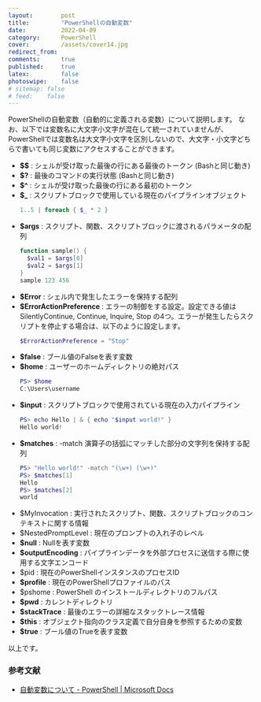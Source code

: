 ```yaml
---
layout:        post
title:         "PowerShellの自動変数"
date:          2022-04-09
category:      PowerShell
cover:         /assets/cover14.jpg
redirect_from:
comments:      true
published:     true
latex:         false
photoswipe:    false
# sitemap: false
# feed:    false
---
```


PowerShellの自動変数（自動的に定義される変数）について説明します。
なお、以下では変数名に大文字小文字が混在して統一されていませんが、PowerShellでは変数名は大文字小文字を区別しないので、大文字・小文字どちらで書いても同じ変数にアクセスすることができます。

- **$$** : シェルが受け取った最後の行にある最後のトークン (Bashと同じ動き)
- **$?** : 最後のコマンドの実行状態 (Bashと同じ動き)
- **$^** : シェルが受け取った最後の行にある最初のトークン
- **$_** : スクリプトブロックで使用している現在のパイプラインオブジェクト
  ```ps1
  1..5 | foreach { $_ * 2 }
  ```
- **$args** : スクリプト、関数、スクリプトブロックに渡されるパラメータの配列
  ```ps1
  function sample() {
    $val1 = $args[0]
    $val2 = $args[1]
  }
  sample 123 456
  ```
- **$Error** : シェル内で発生したエラーを保持する配列
- **$ErrorActionPreference** : エラーの制御をする設定。設定できる値は SilentlyContinue, Continue, Inquire, Stop の4つ。エラーが発生したらスクリプトを停止する場合は、以下のように設定します。
  ```ps1
  $ErrorActionPreference = "Stop"
  ```
- **$false** : ブール値のFalseを表す変数
- **$home** : ユーザーのホームディレクトリの絶対パス
  ```ps1
  PS> $home
  C:\Users\username
  ```
- **$input** : スクリプトブロックで使用されている現在の入力パイプライン
  ```ps1
  PS> echo Hello | & { echo "$input world!" }
  Hello world!
  ```
- **$matches** : -match 演算子の括弧にマッチした部分の文字列を保持する配列
  ```ps1
  PS> "Hello world!" -match "(\w+) (\w+)"
  PS> $matches[1]
  Hello
  PS> $matches[2]
  world
  ```
- $MyInvocation : 実行されたスクリプト、関数、スクリプトブロックのコンテキストに関する情報
- $NestedPromptLevel : 現在のプロンプトの入れ子のレベル
- **$null** : Nullを表す変数
- **$outputEncoding** : パイプラインデータを外部プロセスに送信する際に使用する文字エンコード
- $pid : 現在のPowerShellインスタンスのプロセスID
- **$profile** : 現在のPowerShellプロファイルのパス
- $pshome : PowerShell のインストールディレクトリのフルパス
- **$pwd** : カレントディレクトリ
- **$stackTrace** : 最後のエラーの詳細なスタックトレース情報
- **$this** : オブジェクト指向のクラス定義で自分自身を参照するための変数
- **$true** : ブール値のTrueを表す変数

以上です。

### 参考文献
- [自動変数について - PowerShell \| Microsoft Docs](https://docs.microsoft.com/ja-jp/powershell/module/microsoft.powershell.core/about/about_automatic_variables?view=powershell-7.2)
